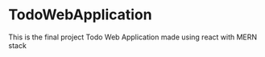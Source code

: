 # TodoWebApplication
 This is the final project Todo Web Application made using react with MERN stack
